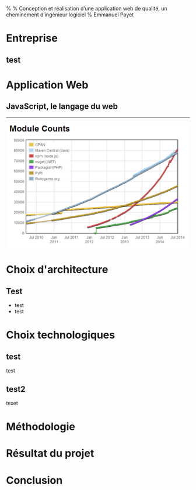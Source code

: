 % 
% Conception et réalisation d’une application web de qualité, un cheminement d’ingénieur logiciel
% Emmanuel Payet

# Entreprise

## test

# Application Web

## JavaScript, le langage du web

---

![Nombre de modules][moduleCounts]

# Choix d'architecture

## Test

* test
* test

# Choix technologiques

## test

test

## test2

texet

# Méthodologie

# Résultat du projet

# Conclusion

[moduleCounts]: images/npm_modules.PNG
